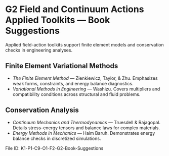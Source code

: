 # G2 Field and Continuum Actions Applied Toolkits — Book Suggestions

Applied field-action toolkits support finite element models and conservation checks in engineering analyses.

## Finite Element Variational Methods
* *The Finite Element Method* — Zienkiewicz, Taylor, & Zhu. Emphasizes weak forms, constraints, and energy balance diagnostics.
* *Variational Methods in Engineering* — Washizu. Covers multipliers and compatibility conditions across structural and fluid problems.

## Conservation Analysis
* *Continuum Mechanics and Thermodynamics* — Truesdell & Rajagopal. Details stress–energy tensors and balance laws for complex materials.
* *Energy Methods in Mechanics* — Haim Baruh. Demonstrates energy balance checks in discretized simulations.

File ID: K1-P1-C9-O1-F2-G2-Book-Suggestions
